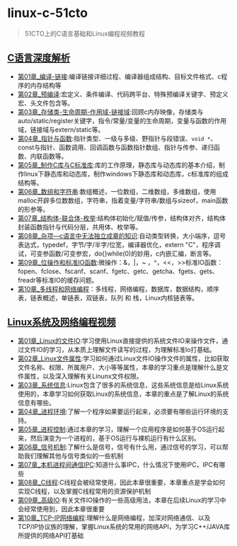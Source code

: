 # linux-c-51cto
> 51CTO上的C语言基础和Linux编程视频教程

## [C语言深度解析](https://edu.51cto.com/topic/1756.html)
  + [第01章_编译-链接](https://edu.51cto.com/course/10874.html):编译链接详细过程、编译器组成结构、目标文件格式、c程序的内存结构等
  + [第02章_预编译](https://edu.51cto.com/course/14241.html):宏定义、条件编译、代码跨平台、特殊预编译关键字、预定义宏、头文件包含等。
  + [第03章_存储类-生命周期-作用域-链接域](https://edu.51cto.com/course/14264.html):回顾c内存映像，存储类与auto/static/register关键字，指令/常量/变量的生命周期，变量与函数的作用域，链接域与extern/static等。
  + [第04章_指针与函数](https://edu.51cto.com/course/14967.html):指针类型、一级与多级、野指针与段错误、`void *`、const与指针、函数调用、回调函数与函数指针数组、指针与传参、递归函数、内联函数等。
  + [第05章_制作C库与C标准库](https://edu.51cto.com/course/15685.html):库的工作原理，静态库与动态库的基本介绍，制作linux下静态库和动态库，制作windows下静态库和动态库，c标准库的组成结构等。
  + [第06章_数组和字符串](https://edu.51cto.com/course/15123.html):数组概述，一位数组，二维数组，多维数组，使用malloc开辟多位数数组，字符串，指着变量/字符串/数组与sizeof，main函数的形参等。
  + [第07章_结构体-联合体-枚举](https://edu.51cto.com/course/15522.html):结构体初始化/赋值/传参，结构体对齐，结构体封装函数指针与代码分层，共用体、枚举等。
  + [第08章_杂项—c语言中无法独立成章的知识](https://edu.51cto.com/course/15550.html):自动类型转换，大小端序，逗号表达式，typedef，字节/字/半字/位宽，编译器优化，extern "C"，程序调试，可变参函数/可变参宏，do{}while(0)的妙用，c内嵌汇编，断言等。
  + [第09章_位操作和标准IO函数](https://edu.51cto.com/course/15577.html):微操作：&，|，~ ，^，<<，>>标准IO函数：fopen、fclose、fscanf、scanf、fgetc、getc、getcha、fgets、gets、freadr等标准IO的缓存问题。
  + [第10章_多线程和网络编程](https://edu.51cto.com/course/15643.html)：多线程，网络编程，数据库，数据结构，顺序表，链表概述，单链表，双链表，队列 和 栈，Linux内核链表等。
  
## [Linux系统及网络编程视频](https://edu.51cto.com/topic/1527.html)
  + [第01章_Linux的文件IO](https://edu.51cto.com/course/13082.html):学习使用Linux直接提供的系统文件IO来操作文件，通过文件IO的学习，从本质上理解文件读写的过程，为理解标准Io打基础。
  + [第02章_Linux文件属性](https://edu.51cto.com/course/13121.html):学习如何通过Linux文件IO操作文件的属性，比如获取文件名称、权限、所属用户、大小等等属性，本章的学习重点是理解什么是文件属性，以及深入理解有关Linunx文件权限。
  + [第03章_系统信息](https://edu.51cto.com/course/13140.html):Linux包含了很多的系统信息，这些系统信息是给Linux系统使用的，本章学习如何获取Linux的系统信息，本章的重点是了解Linux的系统信息有哪些。
  + [第04章_进程环境](https://edu.51cto.com/course/13214.html):了解一个程序如果要运行起来，必须要有哪些运行环境的支持。
  + [第05章_进程控制](https://edu.51cto.com/course/13344.html):通过本章的学习，理解一个应用程序是如何基于OS运行起来，然后演变为一个进程的，基于OS运行与裸机运行有什么区别。
  + [第06章_信号机制](https://edu.51cto.com/course/13387.html):了解什么是信号，信号有什么用，通过信号的学习，可以帮助我们理解其他与信号类似的一些机制
  + [第07章_本机进程间通信IPC](https://edu.51cto.com/course/13462.html):知道什么事IPC，什么情况下使用IPC，IPC有哪些
  + [第08章_C线程](https://edu.51cto.com/course/13512.html):C线程会被经常使用，因此本章很重要，本章重点是学会如何实现C线程，以及掌握C线程常用的资源保护机制
  + [第09章_高级IO](https://edu.51cto.com/course/13558.html):有关文件IO操作的一些高级用法，本章在后续Linux的学习中会经常使用到，因此本章很重要
  + [第10章_TCP-IP网络编程](https://edu.51cto.com/course/13655.html):理解什么是网络编程，加深对网络通信、以及TCP/IP协议族的理解，掌握Linux系统的常用的网络API，为学习C++/JAVA库所提供的网络API打基础
